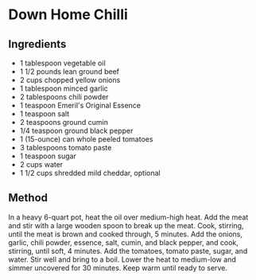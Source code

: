 # Down Home Chilli

## Ingredients

* 1 tablespoon vegetable oil
* 1 1/2 pounds lean ground beef
* 2 cups chopped yellow onions
* 1 tablespoon minced garlic
* 2 tablespoons chili powder
* 1 teaspoon Emeril's Original Essence
* 1 teaspoon salt
* 2 teaspoons ground cumin
* 1/4 teaspoon ground black pepper
* 1 (15-ounce) can whole peeled tomatoes
* 3 tablespoons tomato paste
* 1 teaspoon sugar
* 2 cups water
* 1 1/2 cups shredded mild cheddar, optional

## Method

In a heavy 6-quart pot, heat the oil over medium-high heat. Add the meat and stir with a
large wooden spoon to break up the meat. Cook, stirring, until the meat is brown and
cooked through, 5 minutes. Add the onions, garlic, chili powder, essence, salt, cumin,
and black pepper, and cook, stirring, until soft, 4 minutes. Add the tomatoes,
tomato paste, sugar, and water. Stir well and bring to a boil. Lower the heat to
medium-low and simmer uncovered for 30 minutes. Keep warm until ready to serve. 
